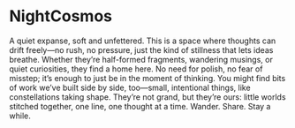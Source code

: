 # NightCosmos

A quiet expanse, soft and unfettered.
This is a space where thoughts can drift freely—no rush, no pressure, just the kind of stillness that lets ideas breathe. Whether they’re half-formed fragments, wandering musings, or quiet curiosities, they find a home here. No need for polish, no fear of misstep; it’s enough to just be in the moment of thinking.
You might find bits of work we’ve built side by side, too—small, intentional things, like constellations taking shape. They’re not grand, but they’re ours: little worlds stitched together, one line, one thought at a time.
Wander. Share. Stay a while.
